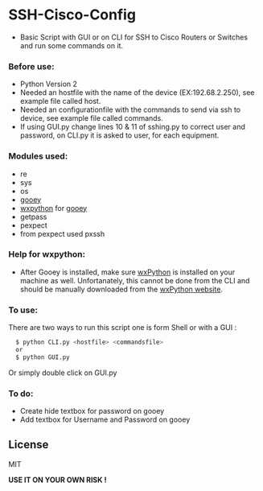 # SSH-Cisco-Config

  - Basic Script with GUI or on CLI for SSH to Cisco Routers or Switches and run some commands on it.

### Before use:

  - Python Version 2
  - Needed an hostfile with the name of the device (EX:192.68.2.250), see example file called host.
  - Needed an configurationfile with the commands to send via ssh to device, see example file called commands.
  - If using GUI.py change lines 10 & 11 of sshing.py to correct user and password, on CLI.py it is asked to user, for each equipment.

### Modules used:

  - re
  - sys
  - os
  - [gooey]
  - [wxpython] for [gooey]
  - getpass
  - pexpect
  - from pexpect used pxssh

### Help for wxpython:

 - After Gooey is installed, make sure [wxPython] is installed on your machine as well. Unfortanately, this cannot be done from the CLI and should be manually downloaded from the [wxPython website].

### To use:

There are two ways to run this script one is form Shell or with a GUI :

```sh
  $ python CLI.py <hostfile> <commandsfile>
  or
  $ python GUI.py
```

Or simply double click on GUI.py

### To do:
  - Create hide textbox for password on gooey
  - Add textbox for Username and Password on gooey



License
----

MIT


**USE IT ON YOUR OWN RISK !**


[gooey]: <https://github.com/chriskiehl/Gooey>
[wxPython]: <http://www.wxpython.org/download.php>
[wxPython website]: <http://www.wxpython.org/download.php>

